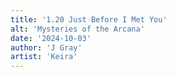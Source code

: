```yaml
---
title: '1.20 Just Before I Met You'
alt: 'Mysteries of the Arcana'
date: '2024-10-03'
author: 'J Gray'
artist: 'Keira'
---
```

